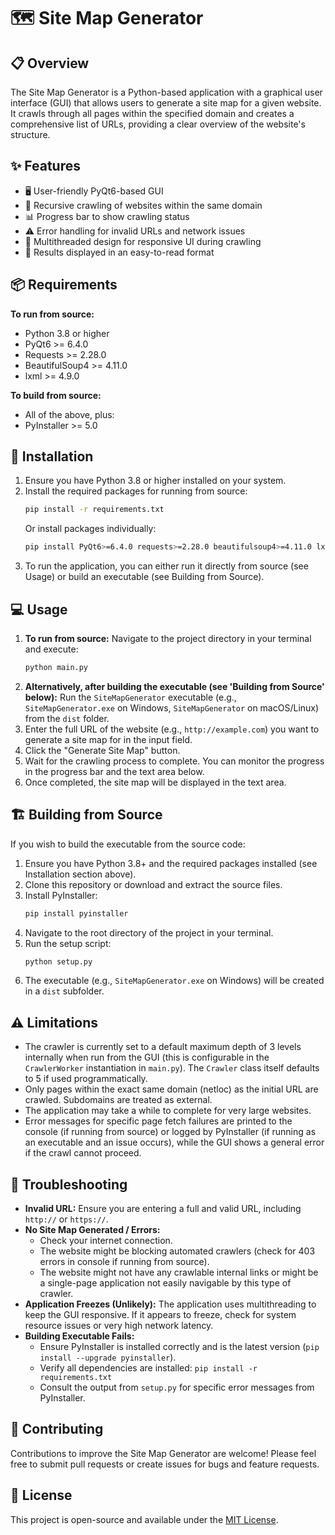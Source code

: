 # 🗺️ Site Map Generator

## 📋 Overview
The Site Map Generator is a Python-based application with a graphical user interface (GUI) that allows users to generate a site map for a given website. It crawls through all pages within the specified domain and creates a comprehensive list of URLs, providing a clear overview of the website's structure.

## ✨ Features
- 🖥️ User-friendly PyQt6-based GUI
- 🔄 Recursive crawling of websites within the same domain
- 📊 Progress bar to show crawling status
- ⚠️ Error handling for invalid URLs and network issues
- 🧵 Multithreaded design for responsive UI during crawling
- 📝 Results displayed in an easy-to-read format

## 📦 Requirements

**To run from source:**
- Python 3.8 or higher
- PyQt6 >= 6.4.0
- Requests >= 2.28.0
- BeautifulSoup4 >= 4.11.0
- lxml >= 4.9.0

**To build from source:**
- All of the above, plus:
- PyInstaller >= 5.0

## 🚀 Installation

1. Ensure you have Python 3.8 or higher installed on your system.
2. Install the required packages for running from source:
   ```bash
   pip install -r requirements.txt
   ```
   Or install packages individually:
   ```bash
   pip install PyQt6>=6.4.0 requests>=2.28.0 beautifulsoup4>=4.11.0 lxml>=4.9.0
   ```
3. To run the application, you can either run it directly from source (see Usage) or build an executable (see Building from Source).

## 💻 Usage

1. **To run from source:**
   Navigate to the project directory in your terminal and execute:
   ```bash
   python main.py
   ```
2. **Alternatively, after building the executable (see 'Building from Source' below):**
   Run the `SiteMapGenerator` executable (e.g., `SiteMapGenerator.exe` on Windows, `SiteMapGenerator` on macOS/Linux) from the `dist` folder.
3. Enter the full URL of the website (e.g., `http://example.com`) you want to generate a site map for in the input field.
4. Click the "Generate Site Map" button.
5. Wait for the crawling process to complete. You can monitor the progress in the progress bar and the text area below.
6. Once completed, the site map will be displayed in the text area.

## 🏗️ Building from Source

If you wish to build the executable from the source code:

1. Ensure you have Python 3.8+ and the required packages installed (see Installation section above).
2. Clone this repository or download and extract the source files.
3. Install PyInstaller:
   ```bash
   pip install pyinstaller
   ```
4. Navigate to the root directory of the project in your terminal.
5. Run the setup script:
   ```bash
   python setup.py
   ```
6. The executable (e.g., `SiteMapGenerator.exe` on Windows) will be created in a `dist` subfolder.

## ⚠️ Limitations

- The crawler is currently set to a default maximum depth of 3 levels internally when run from the GUI (this is configurable in the `CrawlerWorker` instantiation in `main.py`). The `Crawler` class itself defaults to 5 if used programmatically.
- Only pages within the exact same domain (netloc) as the initial URL are crawled. Subdomains are treated as external.
- The application may take a while to complete for very large websites.
- Error messages for specific page fetch failures are printed to the console (if running from source) or logged by PyInstaller (if running as an executable and an issue occurs), while the GUI shows a general error if the crawl cannot proceed.

## 🐛 Troubleshooting

- **Invalid URL:** Ensure you are entering a full and valid URL, including `http://` or `https://`.
- **No Site Map Generated / Errors:**
    - Check your internet connection.
    - The website might be blocking automated crawlers (check for 403 errors in console if running from source).
    - The website might not have any crawlable internal links or might be a single-page application not easily navigable by this type of crawler.
- **Application Freezes (Unlikely):** The application uses multithreading to keep the GUI responsive. If it appears to freeze, check for system resource issues or very high network latency.
- **Building Executable Fails:**
    - Ensure PyInstaller is installed correctly and is the latest version (`pip install --upgrade pyinstaller`).
    - Verify all dependencies are installed: `pip install -r requirements.txt`
    - Consult the output from `setup.py` for specific error messages from PyInstaller.

## 🤝 Contributing

Contributions to improve the Site Map Generator are welcome! Please feel free to submit pull requests or create issues for bugs and feature requests.

## 📄 License

This project is open-source and available under the [MIT License](LICENSE).
